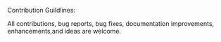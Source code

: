 Contribution Guildlines:

All contributions, bug reports, bug fixes, documentation improvements, enhancements,and ideas are welcome.
